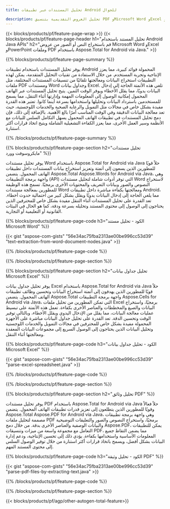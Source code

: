 ```yaml
---
title: تحليل المستندات عبر تطبيقات Android للجوال

description: تحليل العروض التقديمية بتنسيق PDF وMicrosoft Word وExcel وPowerPoint عبر تطبيق Android على الأجهزة المحمولة. استخراج النص أو الصور بسهولة.
---
```


{{< blocks/products/pf/feature-page-wrap >}}
{{< blocks/products/pf/feature-page-header h1="تحليل المستند باستخدام Android Java APIs" h2="قم باستخراج النص أو الصور من عروض Microsoft Word وExcel وPowerPoint وملفات PDF باستخدام Aspose.Total for Android via Java." >}}

{{% blocks/products/pf/feature-page-summary %}}

يوفر تحليل المستندات باستخدام تطبيقات Android المحمولة فوائد كبيرة، مما يعزز الإنتاجية وتجربة المستخدم. من خلال الاستفادة من تقنيات التحليل المتقدمة، يمكن لهذه التطبيقات استخراج البيانات ومعالجتها تلقائيًا من تنسيقات المستندات المختلفة، مثل ملفات PDF ومستندات Word وجداول بيانات Excel. تلغي هذه الأتمتة الحاجة إلى إدخال البيانات يدويًا، مما يقلل الأخطاء ويوفر الوقت الثمين. يتيح تحليل المستندات عبر الهاتف المحمول إمكانية الوصول إلى المعلومات المهمة وإدارتها أثناء التنقل، مما يسمح للمستخدمين باسترداد البيانات وتحليلها واستخدامها بسرعة أينما كانوا. تعتبر هذه القدرة مفيدة بشكل خاص في مجالات مثل التمويل والرعاية الصحية والخدمات اللوجستية، حيث تعد معالجة البيانات الدقيقة وفي الوقت المناسب أمرًا بالغ الأهمية. بالإضافة إلى ذلك، فإن دمج تحليل المستندات في تطبيقات الهاتف المحمول يسهل التكامل السلس للبيانات مع الأنظمة وسير العمل الأخرى، مما يعزز الكفاءة التشغيلية الشاملة ويتيح اتخاذ قرارات أكثر استنارة.

{{% /blocks/products/pf/feature-page-summary  %}}

{{% blocks/products/pf/feature-page-section  h2="تحليل مستندات مايكروسوفت وورد" %}}

يوفر تحليل مستندات Word باستخدام Aspose.Total for Android via Java حلاً قويًا للمطورين الذين يسعون إلى أتمتة وتعزيز استخراج بيانات المستندات داخل تطبيقات الهاتف المحمول. يتضمن Aspose.Total Aspose.Words for Android via Java، وهي واجهة برمجة التطبيقات (API) التي توفر أدوات شاملة لتحليل مستندات Word لاستخراج النصوص والصور وبيانات التعريف والمحتويات الأخرى برمجيًا. تسمح هذه الوظيفة للمطورين بمعالجة مستندات Word ومعالجتها بكفاءة مباشرة داخل تطبيقات Android، مما يلغي الحاجة إلى إدخال البيانات يدويًا ويقلل بشكل كبير من احتمالية حدوث أخطاء. تعد القدرة على تحليل المستندات أثناء التنقل مفيدة بشكل خاص للمحترفين الذين يحتاجون إلى الوصول إلى محتوى المستند وتحليله بسرعة ودقة، كما هو الحال في البيئات القانونية أو التعليمية أو التجارية. 

{{% blocks/products/pf/feature-page-code h3="الكود - تحليل مستند Microsoft Word" %}}

{{< gist "aspose-com-gists" "56e34ac75fba2313ae00be996cc53d39" "text-extraction-from-word-document-nodes.java" >}}

{{% /blocks/products/pf/feature-page-code  %}}

{{% /blocks/products/pf/feature-page-section %}}

{{% blocks/products/pf/feature-page-section  h2="تحليل جداول بيانات Microsoft Excel" %}}

يوفر تحليل جداول بيانات Excel باستخدام Aspose.Total for Android via Java حلاً قويًا للمطورين الذين يهدفون إلى أتمتة استخراج البيانات وتحسين وظائف تطبيقات الهاتف المحمول. يتضمن Aspose.Total واجهة برمجة التطبيقات Aspose.Cells for Android via Java، التي تمكن المطورين من تحليل ملفات Excel برمجيًا، واستخراج البيانات والصيغ والمخططات والعناصر الأخرى بكفاءة. تعمل هذه الأتمتة على تبسيط عمليات معالجة البيانات، مما يقلل من الإدخال اليدوي ويقلل الأخطاء، وبالتالي توفير الوقت وتحسين الدقة. تعد القدرة على تحليل جداول البيانات مباشرة على الأجهزة المحمولة مفيدة بشكل خاص للمحترفين في مجالات التمويل والخدمات اللوجستية وتحليل البيانات الذين يحتاجون إلى الوصول السريع إلى مجموعات البيانات المعقدة ومعالجتها أثناء التنقل. 

{{% blocks/products/pf/feature-page-code h3="الكود - تحليل جداول بيانات Microsoft Excel" %}}

{{< gist "aspose-com-gists" "56e34ac75fba2313ae00be996cc53d39" "parse-excel-spreadsheet.java" >}}

{{% /blocks/products/pf/feature-page-code  %}}

{{% /blocks/products/pf/feature-page-section %}}

{{% blocks/products/pf/feature-page-section  h2="تحليل وثائق PDF" %}}

يوفر تحليل مستندات PDF باستخدام Aspose.Total for Android via Java حلاً فعالاً وقويًا للمطورين الذين يتطلعون إلى تعزيز قدرات تطبيقات الهاتف المحمول. يتضمن Aspose.Total Aspose.PDF for Android via Java، وهي واجهة برمجة تطبيقات مصممة لتحليل ملفات PDF برمجيًا، واستخراج النصوص والصور والتعليقات التوضيحية والبيانات الوصفية والعناصر الأخرى بدقة. من خلال دمج Aspose.PDF، يمكن للتطبيقات التعامل مع مجموعة واسعة من ميزات وتنسيقات PDF، مما يضمن التقاط جميع المعلومات الأساسية واستخدامها بكفاءة. يؤدي ذلك إلى تحسين الإنتاجية، ودعم إدارة البيانات بشكل أفضل، ويسمح باتخاذ قرارات أكثر استنارة من خلال توفير الوصول السلس إلى محتوى المستند المهم.

{{% blocks/products/pf/feature-page-code h3="الكود - تحليل وثيقة PDF" %}}

{{< gist "aspose-com-gists" "56e34ac75fba2313ae00be996cc53d39" "parse-pdf-files-by-extracting-text.java" >}}

{{% /blocks/products/pf/feature-page-code  %}}

{{% /blocks/products/pf/feature-page-section %}}

{{< blocks/products/pf/agp/other-autogen-total-feature>}}